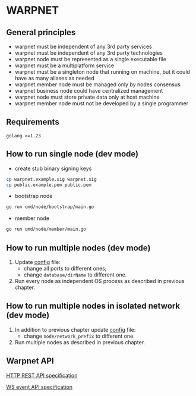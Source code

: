 # WARPNET
## General principles
- warpnet must be independent of any 3rd party services
- warpnet must be independent of any 3rd party technologies
- warpnet node must be represented as a single executable file
- warpnet must be a multiplatform service
- warpnet must be a singleton node that running on machine, but it could have as many aliases as needed
- warpnet member node must be managed only by nodes consensus
- warpnet business node could have centralized management
- warpnet node must store private data only at host machine
- warpnet member node must not be developed by a single programmer
## Requirements
    golang >=1.23

## How to run single node (dev mode)
- create stub binary signing keys
```bash 
cp warpnet.example.sig warpnet.sig 
cp public.example.pem public.pem
```
- bootstrap node
```bash 
go run cmd/node/bootstrap/main.go
```
- member node
```bash 
go run cmd/node/member/main.go
```

## How to run multiple nodes (dev mode)
1. Update [config](./config.yml) file:
   - change all ports to different ones;
   - change `database/dirName` to different one.
2. Run every node as independent OS process
as described in previous chapter.

## How to run multiple nodes in isolated network (dev mode)
1. In addition to previous chapter update [config](./config.yml) file:
    - change `node/network_prefix` to different one.
2. Run multiple nodes as described in previous chapter.


## Warpnet API
[HTTP REST API specification](spec/local-api.yml)

[WS event API specification](spec/event-api.yml)
